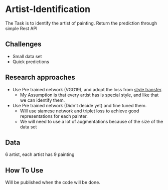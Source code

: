 # Artist-Identification

The Task is to identify the artist of painting.
Return the prediction through simple Rest API

## Challenges
* Small data set
* Quick predictions

## Research approaches
* Use Pre trained network (VGG19), and adopt the loss from [style transfer](https://pytorch.org/tutorials/advanced/neural_style_tutorial.html).
    * My Assumption is that every artist has is special style, and like that we can identify them.
* Use Pre trained network (Didn't decide yet) and fine tuned them. 
    * Will use siamese network and triplet loss to achieve good representations for each painter.
    * We will need to use a lot of augmentations because of the size of the data set  

## Data
6 artist, each artist has 9 painting

## How To Use 
Will be published when the code will be done.